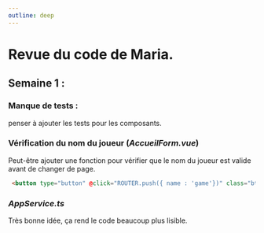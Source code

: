 ```yaml
---
outline: deep
---
```


# Revue du code de Maria.

## Semaine 1 :
### Manque de tests : 
penser à ajouter les tests pour les composants.

### Vérification du nom du joueur (*AccueilForm.vue*)
Peut-être ajouter une fonction pour vérifier que le nom du joueur est valide avant de changer de page.
````html
 <button type="button" @click="ROUTER.push({ name : 'game'})" class="btn btn-primary w-100">Débuter la partie</button>
````

### *AppService.ts*
Très bonne idée, ça rend le code beaucoup plus lisible.
